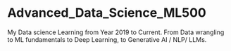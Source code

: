# Advanced_Data_Science_ML500

My Data science Learning from Year 2019 to Current. From Data wrangling to ML fundamentals to Deep Learning, to Generative AI / NLP/ LLMs.
